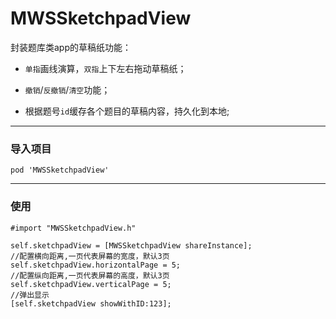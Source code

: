 # MWSSketchpadView
封装题库类app的草稿纸功能：

- `单指`画线演算，`双指`上下左右拖动草稿纸；

- `撤销`/`反撤销`/`清空`功能；

- 根据题号`id`缓存各个题目的草稿内容，持久化到本地;

---
### 导入项目
`pod 'MWSSketchpadView'`

---
### 使用
```
#import "MWSSketchpadView.h"

self.sketchpadView = [MWSSketchpadView shareInstance];
//配置横向距离,一页代表屏幕的宽度，默认3页
self.sketchpadView.horizontalPage = 5;
//配置纵向距离,一页代表屏幕的高度，默认3页
self.sketchpadView.verticalPage = 5;
//弹出显示
[self.sketchpadView showWithID:123];

```

